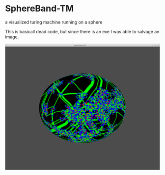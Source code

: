 # SphereBand-TM
a visualized turing machine running on a sphere

This is basicall dead code, but since there is an exe I was able to salvage an image.

![Example](SphereTM.png)
